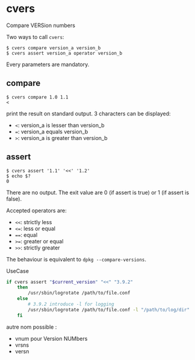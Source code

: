 # cvers
Compare VERSion numbers

Two ways to call `cvers`:

```
$ cvers compare version_a version_b
$ cvers assert version_a operator version_b
```

Every parameters are mandatory.


compare
-------

```
$ cvers compare 1.0 1.1
<
```

print the result on standard output.
3 characters can be displayed:
 - `<`: version_a is lesser than version_b
 - `=`: version_a equals version_b
 - `>`: version_a is greater than version_b


assert
------

```
$ cvers assert '1.1' '<<' '1.2'
$ echo $?
0
```

There are no output.
The exit value are 0 (if assert is true) or 1 (if assert is false).

Accepted operators are:
 - `<<`: strictly less
 - `<=`: less or equal
 - `==`: equal
 - `>=`: greater or equal
 - `>>`: strictly greater

The behaviour is equivalent to `dpkg --compare-versions`.


UseCase

```sh
if cvers assert "$current_version" "<<" "3.9.2"
    then
        /usr/sbin/logrotate /path/to/file.conf
    else
        # 3.9.2 introduce -l for logging
        /usr/sbin/logrotate /path/to/file.conf -l "/path/to/log/dir"
    fi
```



autre nom possible :
 - vnum pour Version NUMbers
 - vrsns
 - versn